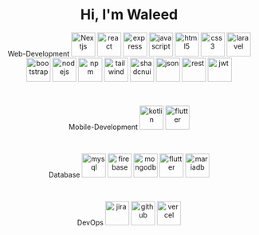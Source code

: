 <h1 align="center">Hi, I'm Waleed</h1>
<p align = "center"> Web-Development 
<img src="https://cdn.simpleicons.org/nextdotjs" alt="Nextjs" height="48" width="48">
  <img src="https://cdn.simpleicons.org/react" alt="react" height="48" width="48">

<img src="https://cdn.simpleicons.org/express" alt="express" height="48" width="48">
<img src="https://cdn.simpleicons.org/javascript" alt="javascript" height="48" width="48">
<img src="https://cdn.simpleicons.org/html5" alt="html5" height="48" width="48">
<img src="https://cdn.simpleicons.org/css3" alt="css3" height="48" width="48">
<img src="https://cdn.simpleicons.org/laravel" alt="laravel" height="48" width="48">
<img src="https://cdn.simpleicons.org/bootstrap" alt="bootstrap" height="48" width="48">
<img src="https://cdn.simpleicons.org/nodedotjs" alt="nodejs" height="48" width="48">
<img src="https://cdn.simpleicons.org/npm" alt="npm" height="48" width="48">
<img src="https://cdn.simpleicons.org/tailwind" alt="tailwind" height="48" width="48">
<img src="https://cdn.simpleicons.org/shadcnui" alt="shadcnui" height="48" width="48">
<img src="https://cdn.simpleicons.org/json" alt="json" height="48" width="48">
<img src="https://cdn.simpleicons.org/rest" alt="rest" height="48" width="48">
<img src="https://cdn.simpleicons.org/jsonwebtokens" alt="jwt" height="48" width="48">

</p>
<br/>
<p align = "center"> Mobile-Development 
<img src="https://cdn.simpleicons.org/kotlin" alt="kotlin" height="48" width="48">
<img src="https://cdn.simpleicons.org/flutter" alt="flutter" height="48" width="48">
</p>
<br/>
<p align = "center"> Database 
<img src="https://cdn.simpleicons.org/mysql" alt="mysql" height="48" width="48">
<img src="https://cdn.simpleicons.org/firebase" alt="firebase" height="48" width="48">
  <img src="https://cdn.simpleicons.org/mongodb" alt="mongodb" height="48" width="48">
<img src="https://cdn.simpleicons.org/flutter" alt="flutter" height="48" width="48">
<img src="https://cdn.simpleicons.org/mariadb" alt="mariadb" height="48" width="48">

</p>
<br/>
<p align = "center"> DevOps 
<img src="https://cdn.simpleicons.org/jira" alt="jira" height="48" width="48">
<img src="https://cdn.simpleicons.org/github" alt="github" height="48" width="48">
<img src="https://cdn.simpleicons.org/vercel" alt="vercel" height="48" width="48">


</p>
<br/>


